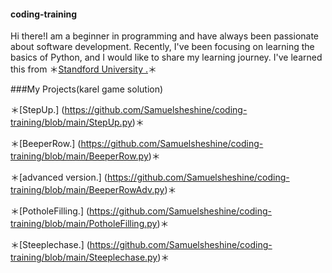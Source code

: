 #### coding-training
Hi there!I am a beginner in programming and have always been passionate about software development. Recently, I've been focusing on learning the basics of Python, and I would like to share my learning journey. I've learned this from ＊[Standford University .](https://web.stanford.edu/class/archive/cs/cs106a/cs106a.1226/lectures/03-decomposition/3-Decomposition.pdf)＊

###My Projects(karel game solution)

＊[StepUp.]
(https://github.com/Samuelsheshine/coding-training/blob/main/StepUp.py)＊

＊[BeeperRow.] 
(https://github.com/Samuelsheshine/coding-training/blob/main/BeeperRow.py)＊

＊[advanced version.] 
(https://github.com/Samuelsheshine/coding-training/blob/main/BeeperRowAdv.py)＊

＊[PotholeFilling.] 
(https://github.com/Samuelsheshine/coding-training/blob/main/PotholeFilling.py)＊

＊[Steeplechase.] (https://github.com/Samuelsheshine/coding-training/blob/main/Steeplechase.py)＊
